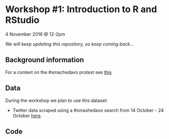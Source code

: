 # Workshop #1: Introduction to R and RStudio

4 November 2016 @ 12-2pm

*We will keep updating this repository, so keep coming back...*

## Background information

For a context on the #smachedavo protest see [this](http://www.abc.net.au/news/2016-10-19/smashed-avocado-australian-cafes-offering-discounts/7945014)

## Data

During the workshop we plan to use this dataset:

* Twitter data scraped using a #smashedavo search from 14 October - 24 October [here](../data/161024-Data_capture-#smashedavo.csv).

## Code



